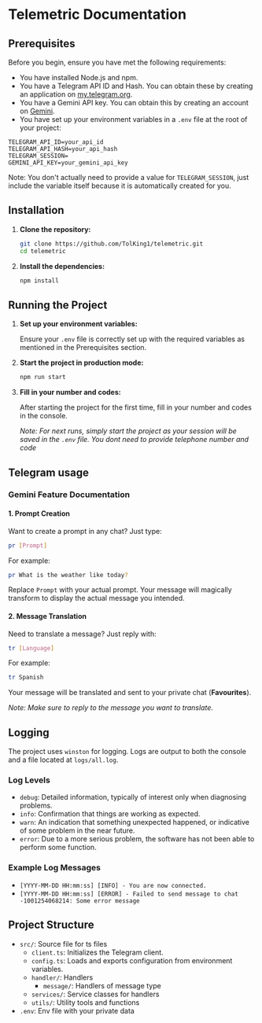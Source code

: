 # Telemetric Documentation

## Prerequisites

Before you begin, ensure you have met the following requirements:

- You have installed Node.js and npm.
- You have a Telegram API ID and Hash. You can obtain these by creating an application on [my.telegram.org](https://my.telegram.org).
- You have a Gemini API key. You can obtain this by creating an account on [Gemini](https://www.gemini.com).
- You have set up your environment variables in a `.env` file at the root of your project:

```env
TELEGRAM_API_ID=your_api_id
TELEGRAM_API_HASH=your_api_hash
TELEGRAM_SESSION=
GEMINI_API_KEY=your_gemini_api_key
```

Note: You don't actually need to provide a value for `TELEGRAM_SESSION`, just include the variable itself because it is automatically created for you.

## Installation

1. **Clone the repository:**

    ```sh
    git clone https://github.com/TolKing1/telemetric.git
    cd telemetric
    ```

2. **Install the dependencies:**

    ```sh
    npm install
    ```

## Running the Project

1. **Set up your environment variables:**

    Ensure your `.env` file is correctly set up with the required variables as mentioned in the Prerequisites section.

2. **Start the project in production mode:**

    ```sh
    npm run start
    ```

3. **Fill in your number and codes:**

     After starting the project for the first time, fill in your number and codes in the console. 
     
     *Note: For next runs, simply start the project as your session will be saved in the `.env` file. You dont need to provide telephone number and code*

## Telegram usage

### Gemini Feature Documentation

#### 1. Prompt Creation
Want to create a prompt in any chat? Just type:

```sh
pr [Prompt]
```

For example:
```sh
pr What is the weather like today?
```

Replace `Prompt` with your actual prompt. Your message will magically transform to display the actual message you intended.

#### 2. Message Translation
Need to translate a message? Just reply with:

```sh
tr [Language]
```

For example:

```sh
tr Spanish
```

Your message will be translated and sent to your private chat (**Favourites**).

*Note: Make sure to reply to the message you want to translate.*
## Logging

The project uses `winston` for logging. Logs are output to both the console and a file located at `logs/all.log`.

### Log Levels

- `debug`: Detailed information, typically of interest only when diagnosing problems.
- `info`: Confirmation that things are working as expected.
- `warn`: An indication that something unexpected happened, or indicative of some problem in the near future.
- `error`: Due to a more serious problem, the software has not been able to perform some function.

### Example Log Messages

- `[YYYY-MM-DD HH:mm:ss] [INFO] - You are now connected.`
- `[YYYY-MM-DD HH:mm:ss] [ERROR] - Failed to send message to chat -1001254068214: Some error message`

## Project Structure

- `src/`: Source file for ts files
  - `client.ts`: Initializes the Telegram client.
  - `config.ts`: Loads and exports configuration from environment variables.
  - `handler/`: Handlers
    - `message/`: Handlers of message type
  - `services/`: Service classes for handlers
  - `utils/`: Utility tools and functions
- `.env`: Env file with your private data

